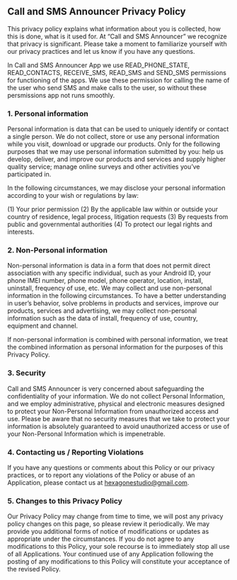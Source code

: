 ## Call and SMS Announcer Privacy Policy

This privacy policy explains what information about you is collected, how this is done, what is it used for.
At “Call and SMS Announcer” we recognize that privacy is significant. Please take a moment to familiarize yourself with our privacy practices and let us know if you have any questions.

In Call and SMS Announcer App we use READ_PHONE_STATE, READ_CONTACTS, RECEIVE_SMS, READ_SMS and SEND_SMS permissions for functioning of the apps.
We use these permission for calling the name of the user who send SMS and make calls to the user, so without these persmissions app not runs smoothly.

### 1.	Personal information

Personal information is data that can be used to uniquely identify or contact a single person.
We do not collect, store or use any personal information while you visit, download or upgrade our products.
Only for the following purposes that we may use personal information submitted by you: help us develop, deliver, and improve our products and services and supply higher quality service; manage online surveys and other activities you’ve participated in.

In the following circumstances, we may disclose your personal information according to your wish or regulations by law:

(1) Your prior permission
(2) By the applicable law within or outside your country of residence, legal process, litigation requests
(3) By requests from public and governmental authorities
(4) To protect our legal rights and interests.


### 2.	Non-Personal information

Non-personal information is data in a form that does not permit direct association with any specific individual, such as your Android ID, your phone IMEI number, phone model, phone operator, location, install, uninstall, frequency of use, etc.
We may collect and use non-personal information in the following circumstances. To have a better understanding in user’s behavior, solve problems in products and services, improve our products, services and advertising, we may collect non-personal information such as the data of install, frequency of use, country, equipment and channel. 

If non-personal information is combined with personal information, we treat the combined information as personal information for the purposes of this Privacy Policy.


### 3.	Security

Call and SMS Announcer is very concerned about safeguarding the confidentiality of your information. We do not collect Personal Information, and we employ administrative, physical and electronic measures designed to protect your Non-Personal Information from unauthorized access and use. Please be aware that no security measures that we take to protect your information is absolutely guaranteed to avoid unauthorized access or use of your Non-Personal Information which is impenetrable.


### 4.	Contacting us / Reporting Violations

If you have any questions or comments about this Policy or our privacy practices, or to report any violations of the Policy or abuse of an Application, please contact us at hexagonestudio@gmail.com.


### 5.	Changes to this Privacy Policy
Our Privacy Policy may change from time to time, we will post any privacy policy changes on this page, so please review it periodically. We may provide you additional forms of notice of modifications or updates as appropriate under the circumstances.
If you do not agree to any modifications to this Policy, your sole recourse is to immediately stop all use of all Applications. Your continued use of any Application following the posting of any modifications to this Policy will constitute your acceptance of the revised Policy. 

